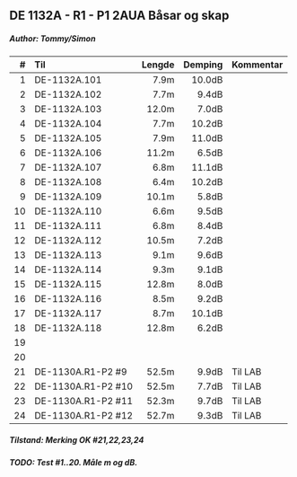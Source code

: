 ## DE 1132A - R1 - P1   2AUA Båsar og skap
##### Author: Tommy/Simon

|  #  |        Til       |Lengde|Demping|Kommentar|
|----:|:-----------------|-----:|------:|:--------|
|    1|DE-1132A.101      |  7.9m| 10.0dB|         |
|    2|DE-1132A.102      |  7.7m|  9.4dB|         |
|    3|DE-1132A.103      | 12.0m|  7.0dB|         |
|    4|DE-1132A.104      |  7.7m| 10.2dB|         |
|    5|DE-1132A.105      |  7.9m| 11.0dB|         |
|    6|DE-1132A.106      | 11.2m|  6.5dB|         |
|    7|DE-1132A.107      |  6.8m| 11.1dB|         |
|    8|DE-1132A.108      |  6.4m| 10.2dB|         |
|    9|DE-1132A.109      | 10.1m|  5.8dB|         |
|   10|DE-1132A.110      |  6.6m|  9.5dB|         |
|   11|DE-1132A.111      |  6.8m|  8.4dB|         |
|   12|DE-1132A.112      | 10.5m|  7.2dB|         |
|   13|DE-1132A.113      |  9.1m|  9.6dB|         |
|   14|DE-1132A.114      |  9.3m|  9.1dB|         |
|   15|DE-1132A.115      | 12.8m|  8.0dB|         |
|   16|DE-1132A.116      |  8.5m|  9.2dB|         |
|   17|DE-1132A.117      |  8.7m| 10.1dB|         |
|   18|DE-1132A.118      | 12.8m|  6.2dB|         |
|   19|                  |      |       |         |
|   20|                  |      |       |         |
|   21|DE-1130A.R1-P2 #9 | 52.5m|  9.9dB|Til LAB  |
|   22|DE-1130A.R1-P2 #10| 52.5m|  7.7dB|Til LAB  |
|   23|DE-1130A.R1-P2 #11| 52.3m|  9.7dB|Til LAB  |
|   24|DE-1130A.R1-P2 #12| 52.7m|  9.3dB|Til LAB  |

##### Tilstand: Merking OK #21,22,23,24
##### TODO: Test #1..20. Måle m og dB.
